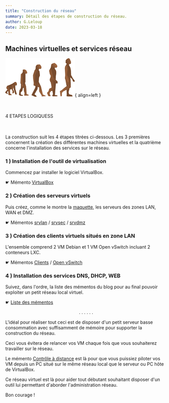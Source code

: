 ```yaml
---
title: "Construction du réseau"
summary: Détail des étapes de construction du réseau.
author: G.Leloup
date: 2023-03-18
---
```


## Machines virtuelles et services réseau

![Image - Evolution de l'homme](images/2023/03/evolution.png){ align=left }

&nbsp;  
&nbsp;  
4 ETAPES LOGIQUESS  
&nbsp;  
&nbsp;

La construction suit les 4 étapes titrées ci-dessous. Les 3 premières concernent la création des différentes machines virtuelles et la quatrième concerne l'installation des services sur le réseau.

### 1 ) Installation de l'outil de virtualisation

Commencez par installer le logiciel VirtualBox.

&#9755; Mémento [VirtualBox](../blog/posts/virtualbox-installation.md)

### 2 ) Création des serveurs virtuels

Puis créez, comme le montre la [maquette](images/2018/05/maquette-base-ipfire.png), les serveurs des zones LAN, WAN et DMZ.

&#9755; Mémentos [srvlan](../blog/posts/serveur-debian12-srvlan-creation.md) / [srvsec](../blog/posts/serveur-ipfire-srvsec-creation.md) / [srvdmz](../blog/posts/serveur-debian12-srvdmz-creation.md)

### 3 ) Création des clients virtuels situés en zone LAN

L'ensemble comprend 2 VM Debian et 1 VM Open vSwitch incluant 2 conteneurs LXC.

&#9755; Mémentos [Clients](../blog/posts/clients-debian12-vm1-vm2-creation.md) / [Open vSwitch](../ovs-conteneurs-lxc/)

### 4 ) Installation des services DNS, DHCP, WEB

Suivez, dans l'ordre, la liste des mémentos du blog pour au final pouvoir exploiter un petit réseau local virtuel.

&#9755; [Liste des mémentos](../blog/page-liste-des-mementos.md)

<center> . . . . . . </center>

L'idéal pour réaliser tout ceci est de disposer d'un petit serveur basse consommation avec suffisamment de mémoire pour supporter la construction du réseau.

Ceci vous évitera de relancer vos VM chaque fois que vous souhaiterez travailler sur le réseau.

Le mémento [Contrôle à distance](../blog/posts/controle-distant-debian12.md) est là pour que vous puissiez piloter vos VM depuis un PC situé sur le même réseau local que le serveur ou PC hôte de VirtualBox.

Ce réseau virtuel est là pour aider tout débutant souhaitant disposer d'un outil lui permettant d'aborder l'administration réseau.

Bon courage !
